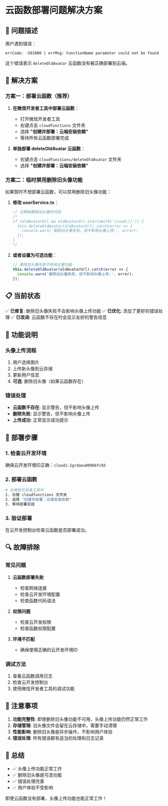 # 云函数部署问题解决方案

## 🚨 问题描述

用户遇到错误：
```
errCode: -501000 | errMsg: FunctionName parameter could not be found
```

这个错误表示 `deleteOldAvatar` 云函数没有被正确部署到云端。

## 🔧 解决方案

### 方案一：部署云函数（推荐）

1. **在微信开发者工具中部署云函数**：
   - 打开微信开发者工具
   - 右键点击 `cloudfunctions` 文件夹
   - 选择 **"创建并部署：云端安装依赖"**
   - 等待所有云函数部署完成

2. **单独部署 deleteOldAvatar 云函数**：
   - 右键点击 `cloudfunctions/deleteOldAvatar` 文件夹
   - 选择 **"创建并部署：云端安装依赖"**

### 方案二：临时禁用删除旧头像功能

如果暂时不想部署云函数，可以禁用删除旧头像功能：

1. **修改 userService.ts**：
   ```typescript
   // 注释掉删除旧头像的代码
   /*
   if (oldAvatarUrl && oldAvatarUrl.startsWith('cloud://')) {
     this.deleteOldAvatar(oldAvatarUrl).catch(error => {
       console.warn('删除旧头像失败，但不影响头像上传:', error);
     });
   }
   */
   ```

2. **或者设置为可选功能**：
   ```typescript
   // 删除旧头像失败不影响主要功能
   this.deleteOldAvatar(oldAvatarUrl).catch(error => {
     console.warn('删除旧头像失败，但不影响头像上传:', error);
   });
   ```

## 📋 当前状态

✅ **已修复**: 删除旧头像失败不会影响头像上传功能
✅ **已优化**: 添加了更好的错误处理
✅ **已改进**: 云函数不存在时会显示友好的警告信息

## 🎯 功能说明

### 头像上传流程
1. 用户选择图片
2. 上传新头像到云存储
3. 更新用户信息
4. **可选**: 删除旧头像（如果云函数存在）

### 错误处理
- **云函数不存在**: 显示警告，但不影响头像上传
- **删除失败**: 显示警告，但不影响头像上传
- **上传成功**: 正常显示成功提示

## 🚀 部署步骤

### 1. 检查云开发环境
确保云开发环境ID正确：`cloud1-2grdaeu00966fc03`

### 2. 部署云函数
```bash
# 在微信开发者工具中
1. 右键 cloudfunctions 文件夹
2. 选择 "创建并部署：云端安装依赖"
3. 等待部署完成
```

### 3. 验证部署
在云开发控制台检查云函数是否部署成功。

## 🔍 故障排除

### 常见问题
1. **云函数部署失败**
   - 检查网络连接
   - 检查云开发环境配置
   - 检查函数代码语法

2. **权限问题**
   - 检查云开发权限
   - 检查函数权限配置

3. **环境不匹配**
   - 确保使用正确的云开发环境ID

### 调试方法
1. 查看云函数调用日志
2. 检查云开发控制台
3. 使用微信开发者工具的调试功能

## 📝 注意事项

1. **功能完整性**: 即使删除旧头像功能不可用，头像上传功能仍然正常工作
2. **存储管理**: 旧头像文件会留在云存储中，需要手动清理
3. **性能影响**: 删除旧头像是异步操作，不影响用户体验
4. **错误处理**: 所有错误都有适当的处理和日志记录

## 🎉 总结

- ✅ 头像上传功能正常工作
- ✅ 删除旧头像是可选功能
- ✅ 错误处理完善
- ✅ 用户体验不受影响

即使云函数没有部署，头像上传功能也能正常工作！
